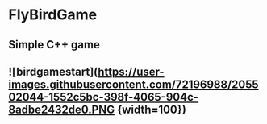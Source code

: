 # FlyBirdGame
## Simple C++ game
## ![birdgamestart](https://user-images.githubusercontent.com/72196988/205502044-1552c5bc-398f-4065-904c-8adbe2432de0.PNG {width=100})
